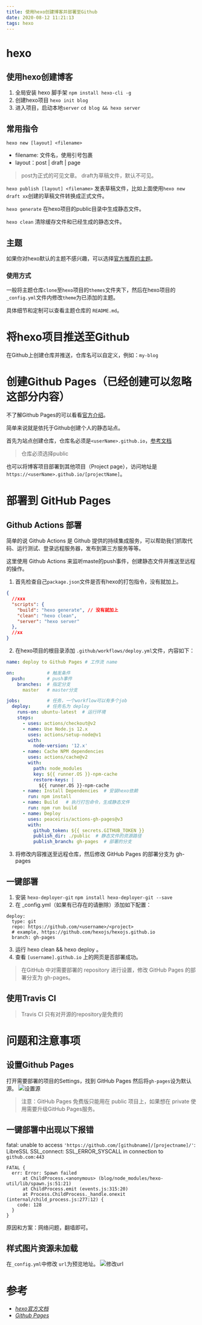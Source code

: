 ```yaml
---
title: 使用hexo创建博客并部署至Github
date: 2020-08-12 11:21:13
tags: hexo
---
```

# hexo
## 使用hexo创建博客
1. 全局安装 hexo 脚手架
`npm install hexo-cli -g  `
2. 创建hexo项目
`hexo init blog`
3. 进入项目，启动本地`server`
`cd blog && hexo server`

## 常用指令
`hexo new [layout] <filename>`
- filename: 文件名，使用引号包裹
- layout：post | draft | page
> post为正式的可见文章。
> draft为草稿文件，默认不可见。

`hexo publish [layout] <filename>`
发表草稿文件，比如上面使用`hexo new draft xx`创建的草稿文件转换成正式文件。

`hexo generate`
在hexo项目的public目录中生成静态文件。

`hexo clean`
清除缓存文件和已经生成的静态文件。

## 主题
如果你对hexo默认的主题不感兴趣，可以选择[官方推荐的主题](https://hexo.io/themes/)。
### 使用方式
一般将主题仓库`clone`至`hexo`项目的`themes`文件夹下，然后在hexo项目的`_config.yml`文件内修改`theme`为已添加的主题。

具体细节和定制可以查看主题仓库的 `README.md`。

# 将hexo项目推送至Github
在Github上创建仓库并推送，仓库名可以自定义，例如：`my-blog`

# 创建Github Pages（已经创建可以忽略这部分内容）
不了解Github Pages的可以看看[官方介绍](https://docs.github.com/cn/pages)。

简单来说就是依托于Github创建个人的静态站点。

首先为站点创建仓库，仓库名必须是`<userName>.github.io`，[参考文档](https://docs.github.com/cn/pages/getting-started-with-github-pages/creating-a-github-pages-site)
> 仓库必须选择public

也可以将博客项目部署到其他项目（Project page），访问地址是`https://<userName>.github.io/[projectName]`。

# 部署到 GitHub Pages
## Github Actions 部署
简单的说 Github Actions 是 Github 提供的持续集成服务，可以帮助我们抓取代码、运行测试、登录远程服务器，发布到第三方服务等等。

这里使用 Github Actions 来监听maste的push事件，创建静态文件并推送至远程的操作。

1. 首先检查自己`package.json`文件是否有hexo的打包指令，没有就加上。
```json
{
  //xxx
  "scripts": {
    "build": "hexo generate", // 没有就加上
    "clean": "hexo clean",
    "server": "hexo server"
  },
  //xx
}
```
2. 在hexo项目的根目录添加 `.github/workflows/deploy.yml`文件，内容如下：
```yml
name: deploy to Github Pages # 工作流 name

on:            # 触发条件
  push:        # push事件
    branches:  # 指定分支
      master   # master分支

jobs:          # 任务，一个workflow可以有多个job
  deploy:      # 任务名为 deploy
    runs-on: ubuntu-latest  # 运行环境
    steps: 
      - uses: actions/checkout@v2
      - name: Use Node.js 12.x
        uses: actions/setup-node@v1
        with:
          node-version: '12.x'
      - name: Cache NPM dependencies  
        uses: actions/cache@v2
        with:
          path: node_modules
          key: ${{ runner.OS }}-npm-cache
          restore-keys: |
            ${{ runner.OS }}-npm-cache
      - name: Install Dependencies  # 安装hexo依赖
        run: npm install
      - name: Build   # 执行打包命令，生成静态文件
        run: npm run build
      - name: Deploy
        uses: peaceiris/actions-gh-pages@v3
        with:
          github_token: ${{ secrets.GITHUB_TOKEN }}
          publish_dir: ./public  # 静态文件的资源路径
          publish_branch: gh-pages  # 部署的分支
```

3. 将修改内容推送至远程仓库，然后修改 GitHub Pages 的部署分支为 gh-pages

## 一键部署
1. 安装 `hexo-deployer-git`
	`npm install hexo-deployer-git --save`
2. 在 _config.yml（如果有已存在的请删除）添加如下配置：
```
deploy:
  type: git
  repo: https://github.com/<username>/<project>
  # example, https://github.com/hexojs/hexojs.github.io
  branch: gh-pages
```

3. 运行 hexo clean && hexo deploy 。
4. 查看 `[username].github.io` 上的网页是否部署成功。
> 在GitHub 中对需要部署的 repository 进行设置，修改 GitHub Pages 的部署分支为 gh-pages。

## 使用Travis CI 
> Travis CI  只有对开源的repository是免费的

# 问题和注意事项
## 设置Github Pages
打开需要部署的项目的Settings，找到 GitHub Pages 然后将`gh-pages`设为默认源。
![设置源](https://zqfile.banzheshenghuo.com/20210427155505.png)
> 注意：GitHub Pages 免费版只能用在 public 项目上，如果想在 private 使用需要升级GitHub Pages服务。


##  一键部署中出现以下报错
fatal: unable to access `'https://github.com/[githubname]/[projectname]/'`: LibreSSL SSL_connect: SSL_ERROR_SYSCALL in connection to `github.com:443`
```
FATAL {
  err: Error: Spawn failed
      at ChildProcess.<anonymous> (blog/node_modules/hexo-util/lib/spawn.js:51:21)
      at ChildProcess.emit (events.js:315:20)
      at Process.ChildProcess._handle.onexit (internal/child_process.js:277:12) {
    code: 128
  }
}
```
原因和方案：网络问题，翻墙即可。

## 样式图片资源未加载
在`_config.yml`中修改 `url`为预览地址。
![修改url](https://zqfile.banzheshenghuo.com/20210427154811.png)

# 参考
- [_hexo官方文档_](https://hexo.io/zh-cn/)
- [_Github Pages_](https://docs.github.com/cn/pages/getting-started-with-github-pages)